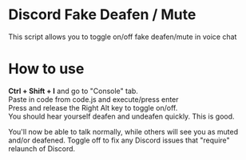 # Discord Fake Deafen / Mute
This script allows you to toggle on/off fake deafen/mute in voice chat

# How to use
<b>Ctrl + Shift + I</b> and go to "Console" tab. <br />
Paste in code from code.js and execute/press enter <br />
Press and release the Right Alt key to toggle on/off. <br /> 
You should hear yourself deafen and undeafen quickly. This is good. <br />

You'll now be able to talk normally, while others will see you as muted and/or deafened. Toggle off to fix any Discord issues that "require" relaunch of Discord.
